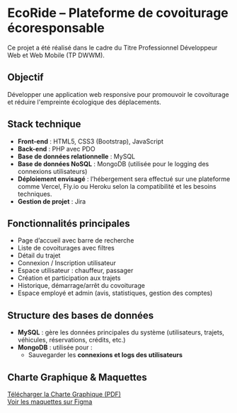 #  EcoRide – Plateforme de covoiturage écoresponsable

Ce projet a été réalisé dans le cadre du Titre Professionnel Développeur Web et Web Mobile (TP DWWM).

##  Objectif

Développer une application web responsive pour promouvoir le covoiturage et réduire l'empreinte écologique des déplacements.


##  Stack technique

- **Front-end** : HTML5, CSS3 (Bootstrap), JavaScript
- **Back-end** : PHP avec PDO
- **Base de données relationnelle** : MySQL
- **Base de données NoSQL** : MongoDB (utilisée pour le logging des connexions utilisateurs)
- **Déploiement envisagé** : l’hébergement sera effectué sur une plateforme comme Vercel, Fly.io ou Heroku selon la compatibilité et les besoins techniques.
- **Gestion de projet** : Jira


## Fonctionnalités principales

- Page d’accueil avec barre de recherche
- Liste de covoiturages avec filtres
- Détail du trajet
- Connexion / Inscription utilisateur
- Espace utilisateur : chauffeur, passager
- Création et participation aux trajets
- Historique, démarrage/arrêt du covoiturage
- Espace employé et admin (avis, statistiques, gestion des comptes)

## Structure des bases de données

- **MySQL** : gère les données principales du système (utilisateurs, trajets, véhicules, réservations, crédits, etc.)
- **MongoDB** : utilisée pour :
  - Sauvegarder les **connexions et logs des utilisateurs**
 
##  Charte Graphique & Maquettes

 [Télécharger la Charte Graphique (PDF)](./Charte%20Graphique.pdf)  
 [Voir les maquettes sur Figma](https://www.figma.com/design/IsiAZjrXlyXuE2cKIvvblP/EcoRide?node-id=0-1&t=8EigJvzm0LJZAeKt-1)





